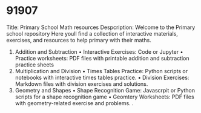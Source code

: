 # 91907
Title: Primary School Math resources
Despcription: Welcome to the Primary school repository Here youll find a collection of interactive materials, exercises, and resources to help primary with their maths.
1. Addition and Subtraction
   • Interactive Exercises: Code or Jupyter
   • Practice worksheets: PDF files with printable addition and subtraction practice sheets
2. Multiplication and Division
   • Times Tables Practice: Python scripts or notebooks with interactive times tables practice.
   • Division Exercises: Markdown files with division exercises and solutions.
3. Geometry and Shapes
   • Shape Recognition Game: Javascrpit or Python scripts for a shape recognition game
   • Geomtery Worksheets: PDF files with geometry-related exercise and problems.
   .
   
